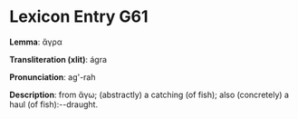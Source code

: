 # Lexicon Entry G61

**Lemma**: ἄγρα

**Transliteration (xlit)**: ágra

**Pronunciation**: ag'-rah

**Description**:
from ἄγω; (abstractly) a catching (of fish); also (concretely) a haul (of fish):--draught.
